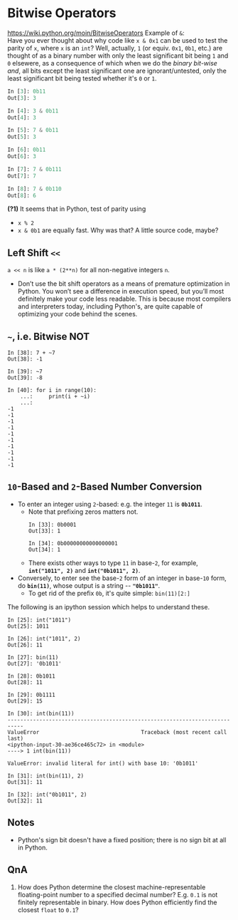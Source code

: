 # Bitwise Operators
https://wiki.python.org/moin/BitwiseOperators
Example of `&`:<br>
Have you ever thought about why code like `x & 0x1` can be used to test the parity of `x`,
where `x` is an `int`? Well, actually, `1` (or equiv. `0x1`, `0b1`, etc.) are thought of
as a binary number with only the least significant bit being `1` and `0` elsewere, as a 
consequence of which when we do the _binary bit-wise and_, all bits except the least significant
one are ignorant/untested, only the least significant bit being tested whether it's `0` or `1`.
```python
In [3]: 0b11
Out[3]: 3

In [4]: 3 & 0b11
Out[4]: 3

In [5]: 7 & 0b11
Out[5]: 3

In [6]: 0b11
Out[6]: 3

In [7]: 7 & 0b111
Out[7]: 7

In [8]: 7 & 0b110
Out[8]: 6
```

**(?1)** It seems that in Python, test of parity using
- `x % 2`
- `x & 0b1`
are equally fast. Why was that? A little source code, maybe?


## Left Shift `<<`
`a << n` is like `a * (2**n)` for all non-negative integers `n`.
- Don’t use the bit shift operators as a means of premature optimization in Python. You won’t see a difference in execution speed, but you’ll most definitely make your code less readable. This is because most compilers and interpreters today, including Python's, are quite capable of optimizing your code behind the scenes.


## `~`, i.e. Bitwise NOT
```
In [38]: 7 + ~7
Out[38]: -1

In [39]: ~7
Out[39]: -8

In [40]: for i in range(10):
    ...:     print(i + ~i)
    ...:
-1
-1
-1
-1
-1
-1
-1
-1
-1
-1
```


## `10`-Based and `2`-Based Number Conversion
- To enter an integer using `2`-based: e.g. the integer `11` is **`0b1011`**.
  - Note that prefixing zeros matters not.
    ```
    In [33]: 0b0001
    Out[33]: 1
    
    In [34]: 0b00000000000000001
    Out[34]: 1
    ```
  - There exists other ways to type `11` in base-`2`, for example, **`int("1011", 2)`** and **`int("0b1011", 2)`**.
- Conversely, to enter see the base-`2` form of an integer in base-`10` form, do **`bin(11)`**, whose output is a string -- **`"0b1011"`**.
  - To get rid of the prefix `0b`, it's quite simple: `bin(11)[2:]`

The following is an ipython session which helps to understand these.
```
In [25]: int("1011")
Out[25]: 1011

In [26]: int("1011", 2)
Out[26]: 11

In [27]: bin(11)
Out[27]: '0b1011'

In [28]: 0b1011
Out[28]: 11

In [29]: 0b1111
Out[29]: 15

In [30]: int(bin(11))
---------------------------------------------------------------------------
ValueError                                Traceback (most recent call last)
<ipython-input-30-ae36ce465c72> in <module>
----> 1 int(bin(11))

ValueError: invalid literal for int() with base 10: '0b1011'

In [31]: int(bin(11), 2)
Out[31]: 11

In [32]: int("0b1011", 2)
Out[32]: 11
```


## Notes
- Python's sign bit doesn't have a fixed position; there is no sign bit at all in Python.


## QnA
1. How does Python determine the closest machine-representable floating-point number to a specified decimal number?
   E.g. `0.1` is not finitely representable in binary. How does Python efficiently find the closest `float` to `0.1`?

